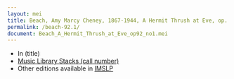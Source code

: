 ```yaml
---
layout: mei
title: Beach, Amy Marcy Cheney, 1867-1944, A Hermit Thrush at Eve, op. 92, no. 1
permalink: /beach-92.1/
document: Beach_A_Hermit_Thrush_at_Eve_op92_no1.mei
---
```


- In (title)
- <a href="link" target="_blank">Music Library Stacks (call number)</a>
- Other editions available in <a href="link" target="_blank">IMSLP</a>
